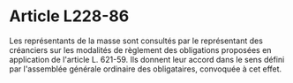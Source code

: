 # Article L228-86

Les représentants de la masse sont consultés par le représentant des créanciers sur les modalités de règlement des obligations proposées en application de l'article L. 621-59. Ils donnent leur accord dans le sens défini par l'assemblée générale ordinaire des obligataires, convoquée à cet effet.
